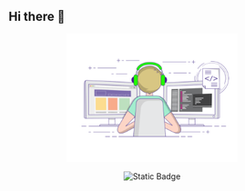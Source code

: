 ## Hi there 👋

<div id="header" align="center">
<img src="https://github.com/Timmi116/Timmi116/blob/main/gif3.gif" alt="The unlimited" width="300">


![Static Badge](https://img.shields.io/badge/Timmi-Python-blue?style=plastic&logo=python&color=blue)






